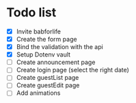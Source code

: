 # Todo list
- [x] Invite babforlife
- [x] Create the form page
- [x] Bind the validation with the api
- [x] Setup Dotenv vault
- [ ] Create announcement page
- [ ] Create login page (select the right date)
- [ ] Create guestList page
- [ ] Create guestEdit page
- [ ] Add animations
